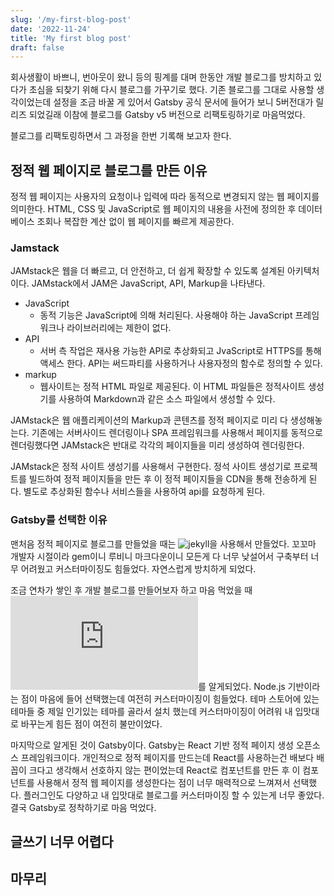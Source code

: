 ```yaml
---
slug: '/my-first-blog-post'
date: '2022-11-24'
title: 'My first blog post'
draft: false
---
```


회사생활이 바쁘니, 번아웃이 왔니 등의 핑계를 대며 한동안 개발 블로그를 방치하고 있다가 초심을 되찾기 위해 다시 블로그를 가꾸기로 했다. 기존 블로그를 그대로 사용할 생각이었는데 설정을 조금 바꿀 게 있어서 Gatsby 공식 문서에 들어가 보니 5버전대가 릴리즈 되었길래 이참에 블로그를 Gatsby v5 버전으로 리팩토링하기로 마음먹었다.

블로그를 리팩토링하면서 그 과정을 한번 기록해 보고자 한다.

## 정적 웹 페이지로 블로그를 만든 이유

정적 웹 페이지는 사용자의 요청이나 입력에 따라 동적으로 변경되지 않는 웹 페이지를 의미한다. HTML, CSS 및 JavaScript로 웹 페이지의 내용을 사전에 정의한 후 데이터베이스 조회나 복잡한 계산 없이 웹 페이지를 빠르게 제공한다.

### Jamstack

JAMstack은 웹을 더 빠르고, 더 안전하고, 더 쉽게 확장할 수 있도록 설계된 아키텍처이다. JAMstack에서 JAM은 JavaScript, API, Markup을 나타낸다.

- JavaScript
  - 동적 기능은 JavaScript에 의해 처리된다. 사용해야 하는 JavaScript 프레임워크나 라이브러리에는 제한이 없다.
- API
  - 서버 측 작업은 재사용 가능한 API로 추상화되고 JvaScript로 HTTPS를 통해 액세스 한다. API는 써드파티를 사용하거나 사용자정의 함수로 정의할 수 있다.
- markup
  - 웹사이트는 정적 HTML 파일로 제공된다. 이 HTML 파일들은 정적사이트 생성기를 사용하여 Markdown과 같은 소스 파일에서 생성할 수 있다.

JAMstack은 웹 애플리케이션의 Markup과 콘텐츠를 정적 페이지로 미리 다 생성해놓는다. 기존에는 서버사이드 렌더링이나 SPA 프레임워크를 사용해서 페이지를 동적으로 렌더링했다면 JAMstack은 반대로 각각의 페이지들을 미리 생성하여 렌더링한다.

JAMstack은 정적 사이트 생성기를 사용해서 구현한다. 정석 사이트 생성기로 프로젝트를 빌드하여 정적 페이지들을 만든 후 이 정적 페이지들을 CDN을 통해 전송하게 된다. 별도로 추상화된 함수나 서비스들을 사용하여 api를 요청하게 된다.

### Gatsby를 선택한 이유

맨처음 정적 페이지로 블로그를 만들었을 때는 ![jekyll](https://jekyllrb-ko.github.io/)을 사용해서 만들었다. 꼬꼬마 개발자 시절이라 gem이니 루비니 마크다운이니 모든게 다 너무 낮설어서 구축부터 너무 어려웠고 커스터마이징도 힘들었다. 자연스럽게 방치하게 되었다.

조금 연차가 쌓인 후 개발 블로그를 만들어보자 하고 마음 먹었을 때 ![hexo](https://hexo.io/index.html)를 알게되었다. Node.js 기반이라는 점이 마음에 들어 선택했는데 여전히 커스터마이징이 힘들었다. 테마 스토어에 있는 테마들 중 제일 인기있는 테마를 골라서 설치 했는데 커스터마이징이 어려워 내 입맛대로 바꾸는게 힘든 점이 여전히 불만이었다.

마지막으로 알게된 것이 Gatsby이다. Gatsby는 React 기반 정적 페이지 생성 오픈소스 프레임워크이다. 개인적으로 정적 페이지를 만드는데 React를 사용하는건 배보다 배꼽이 크다고 생각해서 선호하지 않는 편이었는데 React로 컴포넌트를 만든 후 이 컴포넌트를 사용해서 정적 웹 페이지를 생성한다는 점이 너무 매력적으로 느껴져서 선택했다. 플러그인도 다양하고 내 입맛대로 블로그를 커스터마이징 할 수 있는게 너무 좋았다. 결국 Gatsby로 정착하기로 마음 먹었다.

## 글쓰기 너무 어렵다

## 마무리
